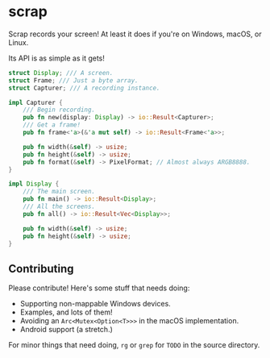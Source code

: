 # scrap

Scrap records your screen! At least it does if you're on Windows, macOS, or Linux.

Its API is as simple as it gets!

```rust
struct Display; /// A screen.
struct Frame; /// Just a byte array.
struct Capturer; /// A recording instance.

impl Capturer {
    /// Begin recording.
    pub fn new(display: Display) -> io::Result<Capturer>;
    /// Get a frame!
    pub fn frame<'a>(&'a mut self) -> io::Result<Frame<'a>>;

    pub fn width(&self) -> usize;
    pub fn height(&self) -> usize;
    pub fn format(&self) -> PixelFormat; // Almost always ARGB8888.
}

impl Display {
    /// The main screen.
    pub fn main() -> io::Result<Display>;
    /// All the screens.
    pub fn all() -> io::Result<Vec<Display>>;

    pub fn width(&self) -> usize;
    pub fn height(&self) -> usize;
}
```

## Contributing

Please contribute! Here's some stuff that needs doing:

- Supporting non-mappable Windows devices.
- Examples, and lots of them!
- Avoiding an `Arc<Mutex<Option<T>>>` in the macOS implementation.
- Android support (a stretch.)

For minor things that need doing, `rg` or `grep` for `TODO` in the source directory.
